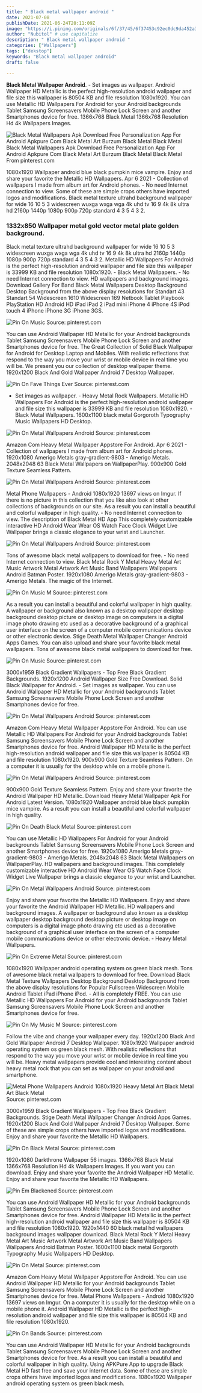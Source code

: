 ```yaml
---
title: " Black metal wallpaper android "
date: 2021-07-08
publishDate: 2021-06-24T20:11:09Z
image: "https://i.pinimg.com/originals/6f/37/45/6f37453c92ec0dc9da452a39bfd62de4.png"
author: "Nubitol" # use capitalize
description: " Black metal wallpaper android "
categories: ["Wallpapers"]
tags: ["dekstop"]
keywords: "Black metal wallpaper android"
draft: false

---
```



**Black Metal Wallpaper Android**. - Set images as wallpaper. Android Wallpaper HD Metallic is the perfect high-resolution android wallpaper and file size this wallpaper is 80504 KB and file resolution 1080x1920. You can use Metallic HD Wallpapers For Android for your Android backgrounds Tablet Samsung Screensavers Mobile Phone Lock Screen and another Smartphones device for free. 1366x768 Black Metal 1366x768 Resolution Hd 4k Wallpapers Images.

![Black Metal Wallpapers Apk Download Free Personalization App For Android Apkpure Com Black Metal Art Burzum Black Metal Black Metal](https://i.pinimg.com/originals/fe/ec/c2/feecc25893fba0b3f41a9574945edc65.jpg "Black Metal Wallpapers Apk Download Free Personalization App For Android Apkpure Com Black Metal Art Burzum Black Metal Black Metal")
Black Metal Wallpapers Apk Download Free Personalization App For Android Apkpure Com Black Metal Art Burzum Black Metal Black Metal From pinterest.com


1080x1920 Wallpaper android blue black pumpkin mice vampire. Enjoy and share your favorite the Metallic HD Wallpapers. Apr 6 2021 - Collection of wallpapers I made from album art for Android phones. - No need Internet connection to view. Some of these are simple crops others have imported logos and modifications. Black metal texture ultrahd background wallpaper for wide 16 10 5 3 widescreen wuxga wxga wga 4k uhd tv 16 9 4k 8k ultra hd 2160p 1440p 1080p 900p 720p standard 4 3 5 4 3 2.

### 1332x850 Wallpaper metal gold vector metal plate golden background.

Black metal texture ultrahd background wallpaper for wide 16 10 5 3 widescreen wuxga wxga wga 4k uhd tv 16 9 4k 8k ultra hd 2160p 1440p 1080p 900p 720p standard 4 3 5 4 3 2. Metallic HD Wallpapers For Android is the perfect high-resolution android wallpaper and file size this wallpaper is 33999 KB and file resolution 1080x1920. - Black Metal Wallpapers. - No need Internet connection to view. HD wallpapers and background images. Download Gallery For Band Black Metal Wallpapers Desktop Background Desktop Background from the above display resolutions for Standart 43 Standart 54 Widescreen 1610 Widescreen 169 Netbook Tablet Playbook PlayStation HD Android HD iPad iPad 2 iPad mini iPhone 4 iPhone 4S iPod touch 4 iPhone iPhone 3G iPhone 3GS.


![Pin On Music](https://i.pinimg.com/736x/57/1e/1f/571e1f32f8762996c576d4012d6381c7.jpg "Pin On Music")
Source: pinterest.com

You can use Android Wallpaper HD Metallic for your Android backgrounds Tablet Samsung Screensavers Mobile Phone Lock Screen and another Smartphones device for free. The Great Collection of Solid Black Wallpaper for Android for Desktop Laptop and Mobiles. With realistic reflections that respond to the way you move your wrist or mobile device in real time you will be. We present you our collection of desktop wallpaper theme. 1920x1200 Black And Gold Wallpaper Android 7 Desktop Wallpaper.

![Pin On Fave Things Ever](https://i.pinimg.com/originals/f8/59/f4/f859f4bdce218900378b0749e350ac22.jpg "Pin On Fave Things Ever")
Source: pinterest.com

- Set images as wallpaper. - Heavy Metal Rock Wallpapers. Metallic HD Wallpapers For Android is the perfect high-resolution android wallpaper and file size this wallpaper is 33999 KB and file resolution 1080x1920. - Black Metal Wallpapers. 1600x1100 black metal Gorgoroth Typography Music Wallpapers HD Desktop.

![Pin On Metal Wallpapers Android](https://i.pinimg.com/originals/e3/88/50/e38850a88568ce857d7a34e167dffbad.png "Pin On Metal Wallpapers Android")
Source: pinterest.com

Amazon Com Heavy Metal Wallpaper Appstore For Android. Apr 6 2021 - Collection of wallpapers I made from album art for Android phones. 1920x1080 Amerigo Metals gray-gradient-9803 - Amerigo Metals. 2048x2048 63 Black Metal Wallpapers on WallpaperPlay. 900x900 Gold Texture Seamless Pattern.

![Pin On Metal Wallpapers Android](https://i.pinimg.com/originals/aa/07/36/aa073648f307068693d70daadabe78af.png "Pin On Metal Wallpapers Android")
Source: pinterest.com

Metal Phone Wallpapers - Android 1080x1920 13697 views on Imgur. If there is no picture in this collection that you like also look at other collections of backgrounds on our site. As a result you can install a beautiful and colorful wallpaper in high quality. - No need Internet connection to view. The description of Black Metal HD App This completely customizable interactive HD Android Wear Wear OS Watch Face Clock Widget Live Wallpaper brings a classic elegance to your wrist and Launcher.

![Pin On Metal Wallpapers Android](https://i.pinimg.com/236x/ba/17/79/ba1779048935322d40250130a6de140b--wallpapers-android-pop-art.jpg "Pin On Metal Wallpapers Android")
Source: pinterest.com

Tons of awesome black metal wallpapers to download for free. - No need Internet connection to view. Black Metal Rock Y Metal Heavy Metal Art Music Artwork Metal Artwork Art Music Band Wallpapers Wallpapers Android Batman Poster. 1920x1080 Amerigo Metals gray-gradient-9803 - Amerigo Metals. The magic of the Internet.

![Pin On Music M](https://i.pinimg.com/originals/12/4d/db/124ddb0204e9a9a835fac24ccb33b912.png "Pin On Music M")
Source: pinterest.com

As a result you can install a beautiful and colorful wallpaper in high quality. A wallpaper or background also known as a desktop wallpaper desktop background desktop picture or desktop image on computers is a digital image photo drawing etc used as a decorative background of a graphical user interface on the screen of a computer mobile communications device or other electronic device. Stige Death Metal Wallpaper Changer Android Apps Games. You can also upload and share your favorite black metal wallpapers. Tons of awesome black metal wallpapers to download for free.

![Pin On Music](https://i.pinimg.com/originals/14/76/f2/1476f2c6f25800e3ad6c3dca0db25f62.jpg "Pin On Music")
Source: pinterest.com

3000x1959 Black Gradient Wallpapers - Top Free Black Gradient Backgrounds. 1920x1200 Android Wallpaper Size Free Download. Solid Black Wallpaper for Android. - Set images as wallpaper. You can use Android Wallpaper HD Metallic for your Android backgrounds Tablet Samsung Screensavers Mobile Phone Lock Screen and another Smartphones device for free.

![Pin On Metal Wallpapers Android](https://i.pinimg.com/originals/0f/00/58/0f005895206b4dc95a62affa7b876a79.png "Pin On Metal Wallpapers Android")
Source: pinterest.com

Amazon Com Heavy Metal Wallpaper Appstore For Android. You can use Metallic HD Wallpapers For Android for your Android backgrounds Tablet Samsung Screensavers Mobile Phone Lock Screen and another Smartphones device for free. Android Wallpaper HD Metallic is the perfect high-resolution android wallpaper and file size this wallpaper is 80504 KB and file resolution 1080x1920. 900x900 Gold Texture Seamless Pattern. On a computer it is usually for the desktop while on a mobile phone it.

![Pin On Metal Wallpapers Android](https://i.pinimg.com/originals/5b/78/f2/5b78f253d7116d06abdb122b1db39a01.png "Pin On Metal Wallpapers Android")
Source: pinterest.com

900x900 Gold Texture Seamless Pattern. Enjoy and share your favorite the Android Wallpaper HD Metallic. Download Heavy Metal Wallpaper Apk For Android Latest Version. 1080x1920 Wallpaper android blue black pumpkin mice vampire. As a result you can install a beautiful and colorful wallpaper in high quality.

![Pin On Death Black Metal](https://i.pinimg.com/originals/69/d9/e0/69d9e0ab90054d7f481e3d496f3f4e3a.jpg "Pin On Death Black Metal")
Source: pinterest.com

You can use Metallic HD Wallpapers For Android for your Android backgrounds Tablet Samsung Screensavers Mobile Phone Lock Screen and another Smartphones device for free. 1920x1080 Amerigo Metals gray-gradient-9803 - Amerigo Metals. 2048x2048 63 Black Metal Wallpapers on WallpaperPlay. HD wallpapers and background images. This completely customizable interactive HD Android Wear Wear OS Watch Face Clock Widget Live Wallpaper brings a classic elegance to your wrist and Launcher.

![Pin On Metal Wallpapers Android](https://i.pinimg.com/originals/35/30/cd/3530cd647c19c3e23aec55e725853b7a.png "Pin On Metal Wallpapers Android")
Source: pinterest.com

Enjoy and share your favorite the Metallic HD Wallpapers. Enjoy and share your favorite the Android Wallpaper HD Metallic. HD wallpapers and background images. A wallpaper or background also known as a desktop wallpaper desktop background desktop picture or desktop image on computers is a digital image photo drawing etc used as a decorative background of a graphical user interface on the screen of a computer mobile communications device or other electronic device. - Heavy Metal Wallpapers.

![Pin On Extreme Metal](https://i.pinimg.com/originals/6b/a8/a0/6ba8a0591114f00d8ddec6f74cdc59bd.png "Pin On Extreme Metal")
Source: pinterest.com

1080x1920 Wallpaper android operating system os green black mesh. Tons of awesome black metal wallpapers to download for free. Download Black Metal Texture Wallpapers Desktop Background Desktop Background from the above display resolutions for Popular Fullscreen Widescreen Mobile Android Tablet iPad iPhone iPod. - All is completely FREE. You can use Metallic HD Wallpapers For Android for your Android backgrounds Tablet Samsung Screensavers Mobile Phone Lock Screen and another Smartphones device for free.

![Pin On My Music M](https://i.pinimg.com/originals/0d/2a/04/0d2a04d1283308192eb2b74e701e938f.jpg "Pin On My Music M")
Source: pinterest.com

Follow the vibe and change your wallpaper every day. 1920x1200 Black And Gold Wallpaper Android 7 Desktop Wallpaper. 1080x1920 Wallpaper android operating system os green black mesh. With realistic reflections that respond to the way you move your wrist or mobile device in real time you will be. Heavy metal wallpapers provide cool and interesting content about heavy metal rock that you can set as wallpaper on your android and smartphone.

![Metal Phone Wallpapers Android 1080x1920 Heavy Metal Art Black Metal Art Black Metal](https://i.pinimg.com/originals/c3/7a/b8/c37ab82ec5ddb40d340c88ae82311c57.png "Metal Phone Wallpapers Android 1080x1920 Heavy Metal Art Black Metal Art Black Metal")
Source: pinterest.com

3000x1959 Black Gradient Wallpapers - Top Free Black Gradient Backgrounds. Stige Death Metal Wallpaper Changer Android Apps Games. 1920x1200 Black And Gold Wallpaper Android 7 Desktop Wallpaper. Some of these are simple crops others have imported logos and modifications. Enjoy and share your favorite the Metallic HD Wallpapers.

![Pin On Black Metal](https://i.pinimg.com/originals/eb/ba/e6/ebbae6a93ac2c6574f7594d36d0e41a5.jpg "Pin On Black Metal")
Source: pinterest.com

1920x1080 Darkthrone Wallpaper 56 images. 1366x768 Black Metal 1366x768 Resolution Hd 4k Wallpapers Images. If you want you can download. Enjoy and share your favorite the Android Wallpaper HD Metallic. Enjoy and share your favorite the Metallic HD Wallpapers.

![Pin Em Blackened](https://i.pinimg.com/originals/63/a4/21/63a421e7e6353c3e8eed54475fdcfe8c.jpg "Pin Em Blackened")
Source: pinterest.com

You can use Android Wallpaper HD Metallic for your Android backgrounds Tablet Samsung Screensavers Mobile Phone Lock Screen and another Smartphones device for free. Android Wallpaper HD Metallic is the perfect high-resolution android wallpaper and file size this wallpaper is 80504 KB and file resolution 1080x1920. 1920x1440 60 black metal hd wallpapers background images wallpaper download. Black Metal Rock Y Metal Heavy Metal Art Music Artwork Metal Artwork Art Music Band Wallpapers Wallpapers Android Batman Poster. 1600x1100 black metal Gorgoroth Typography Music Wallpapers HD Desktop.

![Pin On Metal](https://i.pinimg.com/736x/6c/3b/7e/6c3b7e417e78dc7fc693c8f4418c064f.jpg "Pin On Metal")
Source: pinterest.com

Amazon Com Heavy Metal Wallpaper Appstore For Android. You can use Android Wallpaper HD Metallic for your Android backgrounds Tablet Samsung Screensavers Mobile Phone Lock Screen and another Smartphones device for free. Metal Phone Wallpapers - Android 1080x1920 13697 views on Imgur. On a computer it is usually for the desktop while on a mobile phone it. Android Wallpaper HD Metallic is the perfect high-resolution android wallpaper and file size this wallpaper is 80504 KB and file resolution 1080x1920.

![Pin On Bands](https://i.pinimg.com/originals/6f/37/45/6f37453c92ec0dc9da452a39bfd62de4.png "Pin On Bands")
Source: pinterest.com

You can use Android Wallpaper HD Metallic for your Android backgrounds Tablet Samsung Screensavers Mobile Phone Lock Screen and another Smartphones device for free. As a result you can install a beautiful and colorful wallpaper in high quality. Using APKPure App to upgrade Black Metal HD fast free and save your internet data. Some of these are simple crops others have imported logos and modifications. 1080x1920 Wallpaper android operating system os green black mesh.


